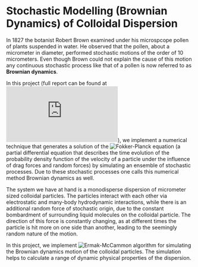 # Stochastic Modelling (Brownian Dynamics) of Colloidal Dispersion

In 1827 the botanist Robert Brown examined under his microspcope pollen of plants suspended in water. He observed that the pollen, about a micrometer in diameter, performed stochastic motions of the order of 10 micrometers. Even though Brown could not explain the cause of this motion any continuous stochastic process like that of a pollen is now referred to as **Brownian dynamics**.

In this project (full report can be found at ![bd_colloid.pdf](https://github.com/rohitnikam1/Stochastic-process-colloidal-dispersion/blob/master/bd_colloidal_suspension.pdf)), we implement a numerical technique that generates a solution of the ![Fokker-Planck equation](https://en.wikipedia.org/wiki/Fokker%E2%80%93Planck_equation) (a partial differential equation that describes the time evolution of the probability density function of the velocity of a particle under the influence of drag forces and random forces) by simulating an ensemble of stochastic processes. Due to these stochastic processes one calls this numerical method Brownian dynamics as well.

The system we have at hand is a monodisperse dispersion of micrometer sized colloidal particles. The particles interact with each other via electrostatic and many-body hydrodynamic interactions, while there is an additional random force of stochastic origin, due to the constant bombardment of surrounding liquid molecules on the colloidal particle. The direction of this force is constantly changing, as at different times the particle is hit more on one side than another, leading to the seemingly random nature of the motion. 

In this project, we implement ![Ermak-McCammon algorithm](https://aip.scitation.org/doi/10.1063/1.436761) for simulating the Brownian dynamics motion of the colloidal particles. The simulation helps to calculate a range of dynamic physical properties of the dispersion.
